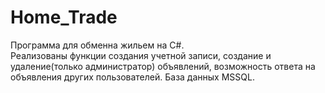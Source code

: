 # Home_Trade


Программа для обменна жильем на C#.<br>
Реализованы функции создания учетной записи, создание и удаление(только администратор) объявлений, возможность ответа на объявления других пользователей.
База данных MSSQL.
